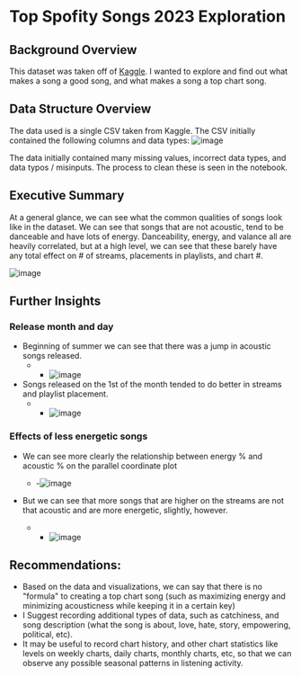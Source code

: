 # Top Spofity Songs 2023 Exploration

## Background Overview
This dataset was taken off of [Kaggle](https://www.kaggle.com/datasets/nelgiriyewithana/top-spotify-songs-2023).
I wanted to explore and find out what makes a song a good song, and what makes a song a top chart song.

## Data Structure Overview
The data used is a single CSV taken from Kaggle. The CSV initially contained the following columns and data types:
![image](https://github.com/user-attachments/assets/0de8d35e-13ea-46d8-be21-0ac885624e5e)

The data initially contained many missing values, incorrect data types, and data typos / misinputs. The process to clean these is seen in the notebook.

## Executive Summary

At a general glance, we can see what the common qualities of songs look like in the dataset. We can see that songs that are not acoustic, tend to be danceable and have lots of energy. Danceability, energy, and valance all are heavily correlated, 
but at a high level, we can see that these barely have any total effect on # of streams, placements in playlists, and chart #.  

![image](https://github.com/user-attachments/assets/f77bfc21-126a-4be8-a52d-a79b9ec7c52e)

## Further Insights

### Release month and day
- Beginning of summer we can see that there was a jump in acoustic songs released.
  - - ![image](https://github.com/user-attachments/assets/21937a98-4dd9-45ef-9f7b-c2bbb34b0729)
- Songs released on the 1st of the month tended to do better in streams and playlist placement.
  - - ![image](https://github.com/user-attachments/assets/dd3b1c51-6736-4f37-aedc-ba09c5a52d2e)

### Effects of less energetic songs
- We can see more clearly the relationship between energy % and acoustic % on the parallel coordinate plot
  - -![image](https://github.com/user-attachments/assets/dbddc2f7-0128-447b-87c4-0bc7ad9ef3f2)
 
- But we can see that more songs that are higher on the streams are not that acoustic and are more energetic, slightly, however.
  - - ![image](https://github.com/user-attachments/assets/368910d9-66eb-4534-8ced-ca1ec0367d81)
  

## Recommendations:
-  Based on the data and visualizations, we can say that there is no "formula" to creating a top chart song (such as maximizing energy and minimizing acousticness while keeping it in a certain key)
-  I Suggest recording additional types of data, such as catchiness, and song description (what the song is about, love, hate, story, empowering, political, etc).
-  It may be useful to record chart history, and other chart statistics like levels on weekly charts, daily charts, monthly charts, etc, so that we can observe any possible seasonal patterns in listening activity.
